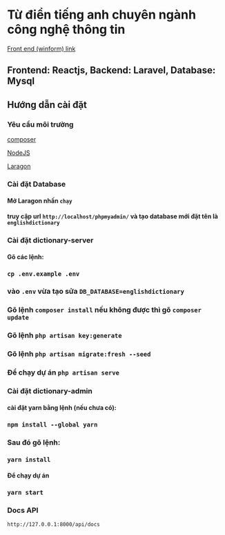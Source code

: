 # Từ điển tiếng anh chuyên ngành công nghệ thông tin

[Front end (winform) link](https://github.com/quanghuybest2k2/DictionaryAppForIT)

## Frontend: Reactjs, Backend: Laravel, Database: Mysql

## Hướng dẫn cài đặt

### Yêu cầu môi trường

[composer](https://getcomposer.org/download)

[NodeJS](https://nodejs.org/en)

[Laragon](https://laragon.org/download)

### Cài đặt Database

#### Mở Laragon nhấn `chạy`

#### truy cập url `http://localhost/phpmyadmin/` và tạo database mới đặt tên là `englishdictionary`

### Cài đặt dictionary-server

#### Gõ các lệnh:

### `cp .env.example .env`

### vào `.env` vừa tạo sửa `DB_DATABASE=englishdictionary`

### Gõ lệnh `composer install` nếu không được thì gõ `composer update`

### Gõ lệnh `php artisan key:generate`

### Gõ lệnh `php artisan migrate:fresh --seed`

### Để chạy dự án `php artisan serve`

### Cài đặt dictionary-admin

#### cài đặt yarn bằng lệnh (nếu chưa có):

### `npm install --global yarn`

### Sau đó gõ lệnh:

### `yarn install`

#### Để chạy dự án

### `yarn start`

### Docs API

`http://127.0.0.1:8000/api/docs`
